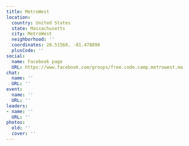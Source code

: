 ```yaml
---
title: MetroWest
location:
  country: United States
  state: Massachusetts
  city: MetroWest
  neighborhood: ''
  coordinates: 28.51568, -81.478898
  plusCode: ''
social:
  name: Facebook page
  URL: https://www.facebook.com/groups/free.code.camp.metrowest.ma
chat:
  name: ''
  URL: ''
event:
  name: ''
  URL: ''
leaders:
- name: ''
  URL: ''
photos:
  old: ''
  cover: ''
---
```

